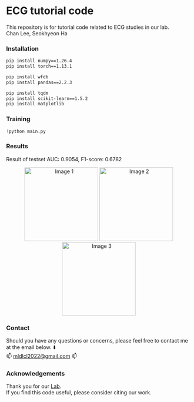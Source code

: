 # ECG tutorial code
This repository is for tutorial code related to ECG studies in our lab.  
Chan Lee, Seokhyeon Ha  

### Installation
```bash
pip install numpy==1.26.4
pip install torch==1.13.1

pip install wfdb
pip install pandas==2.2.3

pip install tqdm
pip install scikit-learn==1.5.2
pip install matplotlib
```

### Training
```python
!python main.py
```

### Results
Result of testset
AUC: 0.9054, F1-score: 0.6782
<p align="center">
  <img src="https://github.com/user-attachments/assets/7d57cd3f-8620-49a8-b60f-bc8291ab7035" alt="Image 1" width="200"/>
  <img src="https://github.com/user-attachments/assets/7d57cd3f-8620-49a8-b60f-bc8291ab7035" alt="Image 2" width="200"/>
  <img src="https://github.com/user-attachments/assets/7d57cd3f-8620-49a8-b60f-bc8291ab7035" alt="Image 3" width="200"/>
</p>

### Contact
Should you have any questions or concerns, please feel free to contact me at the email below. ⬇️</br>
📫 mldlcl2022@gmail.com 📫

### Acknowledgements
Thank you for our [Lab](https://www.k-medai.com/home).  
If you find this code useful, please consider citing our work.
